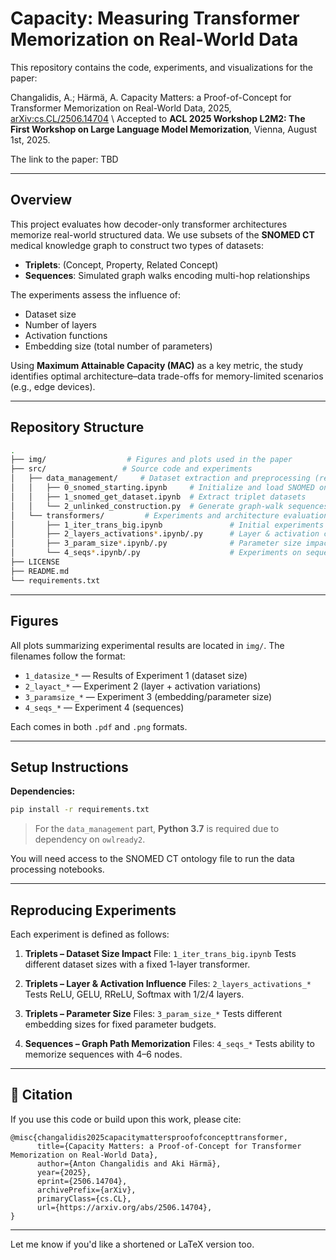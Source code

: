 # Capacity: Measuring Transformer Memorization on Real-World Data

This repository contains the code, experiments, and visualizations for the paper:

Changalidis, A.; Härmä, A. Capacity Matters: a Proof-of-Concept for Transformer Memorization on Real-World Data, 2025, [arXiv:cs.CL/2506.14704](https://arxiv.org/abs/2506.14704) \\
Accepted to **ACL 2025 Workshop L2M2: The First Workshop on Large Language Model Memorization**, Vienna, August 1st, 2025.

The link to the paper: TBD

---

## Overview

This project evaluates how decoder-only transformer architectures memorize real-world structured data. We use subsets of the **SNOMED CT** medical knowledge graph to construct two types of datasets:

* **Triplets**: (Concept, Property, Related Concept)
* **Sequences**: Simulated graph walks encoding multi-hop relationships

The experiments assess the influence of:

* Dataset size
* Number of layers
* Activation functions
* Embedding size (total number of parameters)

Using **Maximum Attainable Capacity (MAC)** as a key metric, the study identifies optimal architecture–data trade-offs for memory-limited scenarios (e.g., edge devices).

---

## Repository Structure

```bash
.
├── img/                  # Figures and plots used in the paper
├── src/                 # Source code and experiments
│   ├── data_management/     # Dataset extraction and preprocessing (requires Python 3.7)
│   │   ├── 0_snomed_starting.ipynb     # Initialize and load SNOMED ontology
│   │   ├── 1_snomed_get_dataset.ipynb  # Extract triplet datasets
│   │   └── 2_unlinked_construction.py  # Generate graph-walk sequences
│   └── transformers/         # Experiments and architecture evaluation
│       ├── 1_iter_trans_big.ipynb               # Initial experiments (triplets)
│       ├── 2_layers_activations*.ipynb/.py      # Layer & activation comparisons
│       ├── 3_param_size*.ipynb/.py              # Parameter size impact
│       └── 4_seqs*.ipynb/.py                    # Experiments on sequence-based datasets
├── LICENSE
├── README.md
└── requirements.txt
```

---

## Figures

All plots summarizing experimental results are located in `img/`. The filenames follow the format:

* `1_datasize_*` — Results of Experiment 1 (dataset size)
* `2_layact_*` — Experiment 2 (layer + activation variations)
* `3_paramsize_*` — Experiment 3 (embedding/parameter size)
* `4_seqs_*` — Experiment 4 (sequences)

Each comes in both `.pdf` and `.png` formats.

---

## Setup Instructions

**Dependencies:**

```bash
pip install -r requirements.txt
```

> For the `data_management` part, **Python 3.7** is required due to dependency on `owlready2`.

You will need access to the SNOMED CT ontology file to run the data processing notebooks.

---

## Reproducing Experiments

Each experiment is defined as follows:

1. **Triplets – Dataset Size Impact**
   File: `1_iter_trans_big.ipynb`
   Tests different dataset sizes with a fixed 1-layer transformer.

2. **Triplets – Layer & Activation Influence**
   Files: `2_layers_activations_*`
   Tests ReLU, GELU, RReLU, Softmax with 1/2/4 layers.

3. **Triplets – Parameter Size**
   Files: `3_param_size_*`
   Tests different embedding sizes for fixed parameter budgets.

4. **Sequences – Graph Path Memorization**
   Files: `4_seqs_*`
   Tests ability to memorize sequences with 4–6 nodes.

---

## 📢 Citation

If you use this code or build upon this work, please cite:


```
@misc{changalidis2025capacitymattersproofofconcepttransformer,
      title={Capacity Matters: a Proof-of-Concept for Transformer Memorization on Real-World Data}, 
      author={Anton Changalidis and Aki Härmä},
      year={2025},
      eprint={2506.14704},
      archivePrefix={arXiv},
      primaryClass={cs.CL},
      url={https://arxiv.org/abs/2506.14704}, 
}
```

---

Let me know if you'd like a shortened or LaTeX version too.

